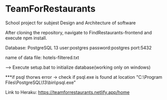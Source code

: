# TeamForRestaurants
School project for subjest Design and Architecture of software

After cloning the repository, navigate to FindRestaurants-frontend and execute npm install.

Database:
PostgreSQL 13
user:postgres
password:postgres
port:5432

name of data file: hotels-filtered.txt

--> Execute setup.bat to initialize database(working only on windows)

***if psql thorws error -> check if psql.exe is found at location "C:\Program Files\PostgreSQL\13\bin\psql.exe"

Link to Heraku: https://teamforrestaurants.netlify.app/home